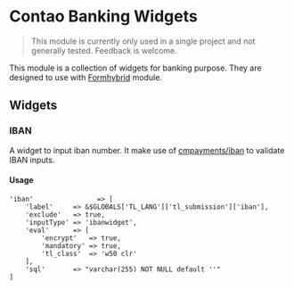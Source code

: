 # Contao Banking Widgets

> This module is currently only used in a single project and not generally tested. Feedback is welcome.

This module is a collection of widgets for banking purpose. They are designed to use with [Formhybrid]() module.

## Widgets

### IBAN

A widget to input iban number. It make use of [cmpayments/iban](https://github.com/cmpayments/iban) to validate IBAN inputs.

#### Usage
```
'iban'                => [
    'label'     => &$GLOBALS['TL_LANG']['tl_submission']['iban'],
    'exclude'   => true,
    'inputType' => 'ibanwidget',
    'eval'      => [
        'encrypt'   => true,
        'mandatory' => true,
        'tl_class'  => 'w50 clr'
    ],
    'sql'       => "varchar(255) NOT NULL default ''"
]
```







